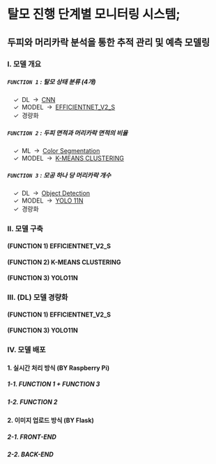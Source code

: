 # **탈모 진행 단계별 모니터링 시스템;**
## **두피와 머리카락 분석을 통한 추적 관리 및 예측 모델링**
### **Ⅰ. 모델 개요**
##### **`FUNCTION 1` : 탈모 상태 분류 (4개)**
&ensp;&ensp;✓&ensp;DL&ensp;&rarr;&ensp;<u>CNN</u>  
&ensp;&ensp;✓&ensp;MODEL&ensp;&rarr;&ensp;<u>EFFICIENTNET_V2_S</u>  
&ensp;&ensp;✓&ensp;경량화
##### **`FUNCTION 2` : 두피 면적과 머리카락 면적의 비율**
&ensp;&ensp;✓&ensp;ML&ensp;&rarr;&ensp;<u>Color Segmentation</u>  
&ensp;&ensp;✓&ensp;MODEL&ensp;&rarr;&ensp;<u>K-MEANS CLUSTERING</u>
##### **`FUNCTION 3` : 모공 하나 당 머리카락 개수**
&ensp;&ensp;✓&ensp;DL&ensp;&rarr;&ensp;<u>Object Detection</u>  
&ensp;&ensp;✓&ensp;MODEL&ensp;&rarr;&ensp;<u>YOLO 11N</u>  
&ensp;&ensp;✓&ensp;경량화
### **Ⅱ. 모델 구축**
#### **(FUNCTION 1) EFFICIENTNET_V2_S**
#### **(FUNCTION 2) K-MEANS CLUSTERING**
#### **(FUNCTION 3) YOLO11N**
### **Ⅲ. (DL) 모델 경량화**
#### **(FUNCTION 1) EFFICIENTNET_V2_S**
#### **(FUNCTION 3) YOLO11N**
### **Ⅳ. 모델 배포**
#### **1. 실시간 처리 방식 (BY Raspberry Pi)**
##### **1-1. FUNCTION 1 + FUNCTION 3**
##### **1-2. FUNCTION 2**
#### **2. 이미지 업로드 방식 (BY Flask)**
##### **2-1. FRONT-END**
##### **2-2. BACK-END**